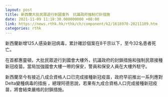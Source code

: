 ```yaml
---
layout: post
title: 新西蘭大批民眾遊行到國會外　抗議政府強制打針措施
date: 2021-11-09 11:18:30.000000000 +08:00
link: https://news.rthk.hk/rthk/ch/component/k2/1618970-20211109.htm
categories: rthk
---
```


新西蘭新增125人感染新冠病毒，累計確診個案在8千宗以下，至今32名患者死亡。

在首都惠靈頓，大批民眾遊行到國會大樓外，抗議政府的封鎖措施和強制民眾接種新冠疫苗。當局加強國會大樓一帶的保安，警員和保安人員在大樓外駐守。

新西蘭至今有接近八成合資格人口已完成接種新冠疫苗，政府早前推出一系列應對Delta變種病毒的措施 ，總理阿德恩說，若果有九成合資格人口完成接種新冠疫苗，將會結束嚴格的封鎖措施。
